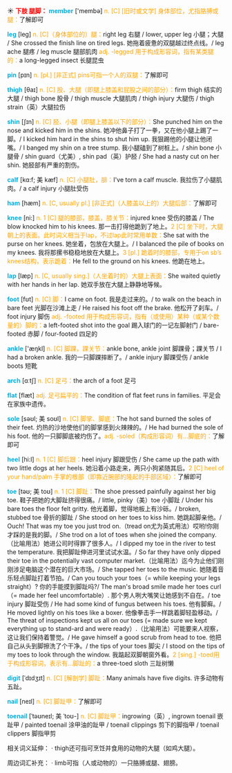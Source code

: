 ☀ <font color="red">**下肢 腿脚：**</font>
<font color="sky blue">**member**</font> ['membə] 
<font color="orange">n. [C] [旧时或文学] 身体部位，尤指胳膊或腿：</font>了解即可

<font color="sky blue">**leg**</font> [leɡ] 
<font color="orange">n. [C]（身体部位的）腿：</font>right leg 右腿 / lower, upper leg 小腿；大腿 / She crossed the finish line on tired legs. 她拖着疲惫的双腿越过终点线。/ leg ache 腿疼 / leg muscle 腿部肌肉 <font color="orange">adj. -legged 用于构成形容词，指有某类腿的：</font>a long-legged insect 长腿昆虫

<font color="sky blue">**pin**</font> [pɪn] 
<font color="orange">n. [pl.] [非正式] pins可指一个人的双腿：</font>了解即可
           
<font color="sky blue">**thigh**</font> [θaɪ]
<font color="orange">n. [C] 股、大腿（即腿上膝盖和屁股之间的部分）：</font>firm thigh 结实的大腿 / thigh bone 股骨 / thigh muscle 大腿肌肉 / thigh injury 大腿伤 / thigh strain（英）大腿拉伤
           
<font color="sky blue">**shin**</font> [ʃɪn]
<font color="orange">n. [C] 胫、小腿（即腿上膝盖以下的部分）：</font>She punched him on the nose and kicked him in the shins. 她冲他鼻子打了一拳，又在他小腿上踢了一脚。/ I kicked him hard in the shins to shut him up. 我狠踢他的小腿让他闭嘴。/ I banged my shin on a tree stump. 我小腿磕到了树桩上。/ shin bone 小腿骨 / shin guard（尤美）, shin pad（英）护胫 / She had a nasty cut on her shin. 她胫部有严重的割伤。
           
<font color="sky blue">**calf**</font> [kɑ:f; 美 kæf]
<font color="orange">n. [C] 小腿肚，腓：</font>I've torn a calf muscle. 我拉伤了小腿肌肉。/ a calf injury 小腿肚受伤

<font color="sky blue">**ham**</font> [hæm] 
<font color="orange">n. [C, usually pl.] [非正式]（人膝盖以上的）大腿后部：</font>了解即可

<font color="sky blue">**knee**</font> [ni:] 
<font color="orange">n. 1 [C] 腿的膝部，膝盖，膝关节：</font>injured knee 受伤的膝盖 / The blow knocked him to his knees. 那一击打得他跪到了地上。<font color="orange">2 [C] 坐下时，大腿朝上的表面。此时词义相当于lap，不过lap此时常用单数：</font>She sat with the purse on her knees. 她坐着，包放在大腿上。/ I balanced the pile of books on my knees. 我将那摞书稳稳地放在大腿上。<font color="orange">3 [pl.] 跪着时的膝部，专用于on sb’s knees结构，表示跪着：</font>He fell to the ground on his knees. 他跪在地上。

<font color="sky blue">**lap**</font> [læp] 
<font color="orange">n. [C, usually sing.]（人坐着时的）大腿上表面：</font>She waited quietly with her hands in her lap. 她双手放在大腿上静静地等候。

<font color="sky blue">**foot**</font> [fʊt] 
<font color="orange">n. [C] 脚：</font>I came on foot. 我是走过来的。/ to walk on the beach in bare feet 光脚在沙滩上走 / He raised his foot off the brake. 他松开了刹车。/ foot injury 脚伤 <font color="orange">adj. -footed 用于构成形容词，指有（或使用）某种（或某个数量的）脚的：</font>a left-footed shot into the goal 踢入球门的一记左脚射门 / bare-footed 赤脚 / four-footed 四足的

<font color="sky blue">**ankle**</font> ['æŋkl] 
<font color="orange">n. [C] 脚踝，踝关节：</font>ankle bone, ankle joint 脚踝骨；踝关节 / I had a broken ankle. 我的一只脚踝摔断了。/ ankle injury 脚踝受伤 / ankle boots 短靴

<font color="sky blue">**arch**</font> [ɑːtʃ] 
<font color="orange">n. [C] 足弓：</font>the arch of a foot 足弓

<font color="sky blue">**flat**</font> [flæt] 
<font color="orange">adj. 足弓扁平的：</font>The condition of flat feet runs in families. 平足会在家族中遗传。
           
<font color="sky blue">**sole**</font> [səʊl; 美 soʊl]
<font color="orange">n. [C] 脚掌、脚底：</font>The hot sand burned the soles of their feet. 灼热的沙地使他们的脚掌感到火辣辣的。/ He had burned the sole of his foot. 他的一只脚脚底被灼伤了。<font color="orange">adj. -soled（构成形容词）有…脚底的：</font>了解即可

<font color="sky blue">**heel**</font> [hi:l] 
<font color="orange">n. 1 [C] 脚后跟：</font>heel injury 脚跟受伤 / She came up the path with two little dogs at her heels. 她沿着小路走来，两只小狗紧随其后。<font color="orange">2 [C] heel of your hand/palm 手掌的根部（即靠近腕部的隆起的手部区域）：</font>了解即可
           
<font color="sky blue">**toe**</font> [təʊ; 美 toʊ]
<font color="orange">n. 1 [C] 脚趾：</font>The shoe pressed painfully against her big toe. 鞋子把她的大脚趾挤得很痛。/ little, pinky（美）toe 小脚趾 / Under his bare toes the floor felt gritty. 他光着脚，觉得地板上有沙砾。/ broken, stubbed toe 骨折的脚趾 / She stood on her toes to kiss him. 她跳起脚亲他。/ Ouch! That was my toe you just trod on.（tread on尤为英式用法）哎哟!你刚才踩的是我的脚。/ She trod on a lot of toes when she joined the company.（比喻用法）她进公司时得罪了很多人。/ I dipped my toe in the river to test the temperature. 我把脚趾伸进河里试试水温。/ So far they have only dipped their toe in the potentially vast computer market.（比喻用法）迄今为止他们刚刚涉足电脑这个潜在的巨大市场。/ She tapped her toes to the music. 她随着音乐轻点脚趾打着节拍。/ Can you touch your toes（= while keeping your legs straight）? 你的手能摸到脚趾吗?/ The man's broad smile made her toes curl（= made her feel uncomfortable）. 那个男人咧大嘴笑让她感到不自在。/ toe injury 脚趾受伤 / He had some kind of fungus between his toes. 他有脚癣。/ He moved lightly on his toes like a boxer. 他像拳击手一样跳着脚轻盈移动。/ The threat of inspections kept us all on our toes (= made sure we kept everything up to stand-ard and were ready）.（比喻用法）可能要来人视察，这让我们保持着警觉。/ He gave himself a good scrub from head to toe. 他把自己从头到脚擦洗了个干净。/ the tips of your toes 脚尖 / I stood on the tips of my toes to look through the window. 我踮起双脚朝窗外看。<font color="orange">2 [sing.] -toed用于构成形容词，表示有…脚趾的：</font>a three-toed sloth 三趾树懒
           
<font color="sky blue">**digit**</font> [ˈdɪdʒɪt]
<font color="orange">n. [C] [解剖学] 脚趾：</font>Many animals have five digits. 许多动物有五趾。

<font color="sky blue">**nail**</font> [neɪl] 
<font color="orange">n. [C] 脚趾甲：</font>了解即可
           
<font color="sky blue">**toenail**</font> [ˈtəʊneɪl; 美 ˈtoʊ-]
<font color="orange">n. [C] 脚趾甲：</font>ingrowing（英）, ingrown toenail 嵌趾甲 / painted toenail 涂甲油的趾甲 / toenail clippings 剪下的脚指甲 / toenail clippers 脚指甲剪

相关词义延伸：
· thigh还可指可烹饪并食用的动物的大腿（如鸡大腿）。

周边词汇补充：
· limb可指（人或动物的）一只胳膊或腿、翅膀。